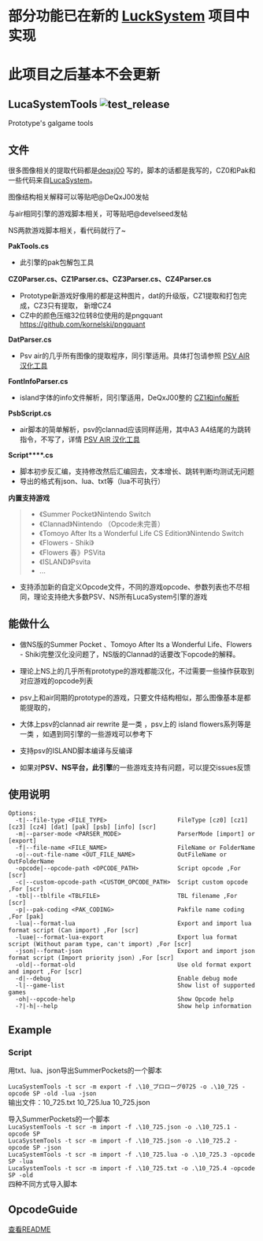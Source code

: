 # 部分功能已在新的 [LuckSystem](https://github.com/wetor/LuckSystem) 项目中实现  
# 此项目之后基本不会更新  
## LucaSystemTools ![test_release](https://github.com/YuriSizuku/LucaSystemTools/workflows/test_release/badge.svg)
Prototype's galgame tools


## 文件

很多图像相关的提取代码都是[deqxj00](https://github.com/wetor/LucaSystemTools/commits?author=deqxj00) 写的，脚本的话都是我写的，CZ0和Pak和一些代码来自[LucaSystem](https://github.com/marcussacana/LucaSystem)。

图像结构相关解释可以等贴吧@DeQxJ00发帖

与air相同引擎的游戏脚本相关，可等贴吧@develseed发帖

NS两款游戏脚本相关，看代码就行了~

**PakTools.cs**

- 此引擎的pak包解包工具

**CZ0Parser.cs、CZ1Parser.cs、CZ3Parser.cs、CZ4Parser.cs**

- Prototype新游戏好像用的都是这种图片，dat的升级版，CZ1提取和打包完成，CZ3只有提取， 新增CZ4
- CZ中的颜色压缩32位转8位使用的是pngquant https://github.com/kornelski/pngquant

**DatParser.cs**

- Psv air的几乎所有图像的提取程序，同引擎适用。具体打包请参照 [PSV AIR 汉化工具](https://github.com/YuriSizuku/GalgameReverse/blob/master/prototype/prot_dat.py)

**FontInfoParser.cs**

- island字体的info文件解析，同引擎适用，DeQxJ00整的 [CZ1和info解析](https://tieba.baidu.com/p/6033002424)

**PsbScript.cs**

- air脚本的简单解析，psv的clannad应该同样适用，其中A3 A4结尾的为跳转指令，不写了，详情 [PSV AIR 汉化工具](https://github.com/YuriSizuku/GalgameReverse/blob/master/prototype/airpsv_text.py)

**Script\*\*\*\*\.cs**

- 脚本初步反汇编，支持修改然后汇编回去，文本增长、跳转判断均测试无问题  
- 导出的格式有json、lua、txt等（lua不可执行）

**内置支持游戏**
>- 《Summer Pocket》Nintendo Switch  
>- 《Clannad》Nintendo （Opcode未完善）  
>- 《Tomoyo After Its a Wonderful Life CS Edition》Nintendo Switch  
>- 《Flowers - Shiki》  
>- 《Flowers 春》PSVita  
>- 《ISLAND》Psvita  
>- ...

- 支持添加新的自定义Opcode文件，不同的游戏opcode、参数列表也不尽相同，理论支持绝大多数PSV、NS所有LucaSystem引擎的游戏

## 能做什么

- 做NS版的Summer Pocket 、Tomoyo After Its a Wonderful Life、Flowers - Shiki完整汉化没问题了，NS版的Clannad的话要改下opcode的解释。

- 理论上NS上的几乎所有prototype的游戏都能汉化，不过需要一些操作获取到对应游戏的opcode列表

- psv上和air同期的prototype的游戏，只要文件结构相似，那么图像基本是都能提取的，

- 大体上psv的clannad air rewrite 是一类 ，psv上的 island flowers系列等是一类 ，如遇到同引擎的一些游戏可以参考下

- 支持psv的ISLAND脚本编译与反编译

- 如果对**PSV、NS平台，此引擎**的一些游戏支持有问题，可以提交issues反馈

## 使用说明
```
Options:
  -t|--file-type <FILE_TYPE>                    FileType [cz0] [cz1] [cz3] [cz4] [dat] [pak] [psb] [info] [scr]
  -m|--parser-mode <PARSER_MODE>                ParserMode [import] or [export]
  -f|--file-name <FILE_NAME>                    FileName or FolderName
  -o|--out-file-name <OUT_FILE_NAME>            OutFileName or OutFolderName
  -opcode|--opcode-path <OPCODE_PATH>           Script opcode ,For [scr]
  -c|--custom-opcode-path <CUSTOM_OPCODE_PATH>  Script custom opcode ,For [scr]
  -tbl|--tblfile <TBLFILE>                      TBL filename ,For [scr]
  -p|--pak-coding <PAK_CODING>                  Pakfile name coding ,For [pak]
  -lua|--format-lua                             Export and import lua format script (Can import) ,For [scr]
  -luae|--format-lua-export                     Export lua format script (Without param type, can't import) ,For [scr]
  -json|--format-json                           Export and import json format script (Import priority json) ,For [scr]
  -old|--format-old                             Use old format export and import ,For [scr]
  -d|--debug                                    Enable debug mode
  -l|--game-list                                Show list of supported games
  -oh|--opcode-help                             Show Opcode help
  -?|-h|--help                                  Show help information
```
## Example
### Script

用txt、lua、json导出SummerPockets的一个脚本

`LucaSystemTools -t scr -m export -f .\10_プロローグ0725 -o .\10_725 -opcode SP -old -lua -json`  
输出文件：10_725.txt  10_725.lua   10_725.json  

导入SummerPockets的一个脚本  
`LucaSystemTools -t scr -m import -f .\10_725.json -o .\10_725.1 -opcode SP`  
`LucaSystemTools -t scr -m import -f .\10_725.json -o .\10_725.2 -opcode SP -json`  
`LucaSystemTools -t scr -m import -f .\10_725.lua -o .\10_725.3 -opcode SP -lua`  
`LucaSystemTools -t scr -m import -f .\10_725.txt -o .\10_725.4 -opcode SP -old`  
四种不同方式导入脚本  

## OpcodeGuide
[查看README](./LucaSystemTools/README.md)
